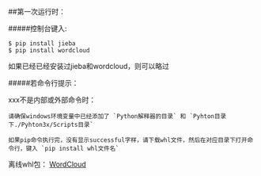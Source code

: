 
##第一次运行时：

#####控制台键入:

```
$ pip install jieba
$ pip install wordcloud
```

如果已经已经安装过jieba和wordcloud，则可以略过


#####若命令行提示：

xxx不是内部或外部命令时：

	请确保windows环境变量中已经添加了 `Python解释器的目录` 和 `Pyhton目录下./Pyhton3x/Scripts目录`

	如果pip命令执行完，没有显示successful字样，请下载whl文件，然后在对应目录下打开命令行，键入 `pip install whl文件名`

离线whl包：
	[WordCloud](https://www.lfd.uci.edu/~gohlke/pythonlibs/#wordcloud)

